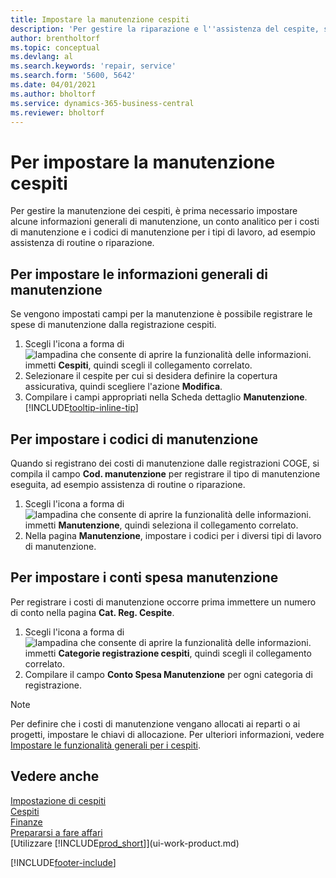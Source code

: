 ```yaml
---
title: Impostare la manutenzione cespiti
description: 'Per gestire la riparazione e l''assistenza del cespite, specificare le informazioni di manutenzione generali, i codici per il tipo di lavoro e un conto registrazione per i costi.'
author: brentholtorf
ms.topic: conceptual
ms.devlang: al
ms.search.keywords: 'repair, service'
ms.search.form: '5600, 5642'
ms.date: 04/01/2021
ms.author: bholtorf
ms.service: dynamics-365-business-central
ms.reviewer: bholtorf
---
```

# Per impostare la manutenzione cespiti
Per gestire la manutenzione dei cespiti, è prima necessario impostare alcune informazioni generali di manutenzione, un conto analitico per i costi di manutenzione e i codici di manutenzione per i tipi di lavoro, ad esempio assistenza di routine o riparazione.

## Per impostare le informazioni generali di manutenzione
Se vengono impostati campi per la manutenzione è possibile registrare le spese di manutenzione dalla registrazione cespiti.

1. Scegli l'icona a forma di ![lampadina che consente di aprire la funzionalità delle informazioni.](media/ui-search/search_small.png "Dimmi cosa vuoi fare") immetti **Cespiti**, quindi scegli il collegamento correlato.
2. Selezionare il cespite per cui si desidera definire la copertura assicurativa, quindi scegliere l'azione **Modifica**.
3. Compilare i campi appropriati nella Scheda dettaglio **Manutenzione**. [!INCLUDE[tooltip-inline-tip](includes/tooltip-inline-tip_md.md)]

## Per impostare i codici di manutenzione
Quando si registrano dei costi di manutenzione dalle registrazioni COGE, si compila il campo **Cod. manutenzione** per registrare il tipo di manutenzione eseguita, ad esempio assistenza di routine o riparazione.

1. Scegli l'icona a forma di ![lampadina che consente di aprire la funzionalità delle informazioni.](media/ui-search/search_small.png "Dimmi cosa vuoi fare") immetti **Manutenzione**, quindi seleziona il collegamento correlato.
2. Nella pagina **Manutenzione**, impostare i codici per i diversi tipi di lavoro di manutenzione.

## Per impostare i conti spesa manutenzione
Per registrare i costi di manutenzione occorre prima immettere un numero di conto nella pagina **Cat. Reg. Cespite**.

1. Scegli l'icona a forma di ![lampadina che consente di aprire la funzionalità delle informazioni.](media/ui-search/search_small.png "Dimmi cosa vuoi fare") immetti **Categorie registrazione cespiti**, quindi scegli il collegamento correlato.
2. Compilare il campo **Conto Spesa Manutenzione** per ogni categoria di registrazione.

> [!NOTE]  
>   Per definire che i costi di manutenzione vengano allocati ai reparti o ai progetti, impostare le chiavi di allocazione. Per ulteriori informazioni, vedere [Impostare le funzionalità generali per i cespiti](fa-how-setup-general.md).

## Vedere anche
[Impostazione di cespiti](fa-setup.md)  
[Cespiti](fa-manage.md)  
[Finanze](finance.md)  
[Prepararsi a fare affari](ui-get-ready-business.md)  
[Utilizzare [!INCLUDE[prod_short](includes/prod_short.md)]](ui-work-product.md)


[!INCLUDE[footer-include](includes/footer-banner.md)]